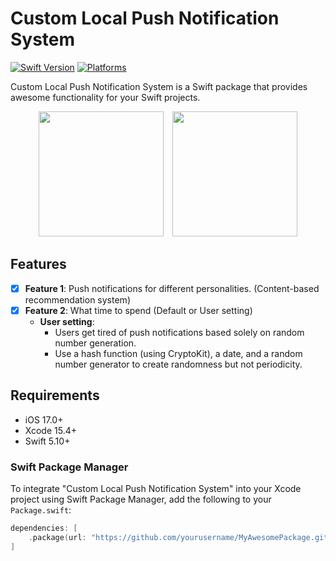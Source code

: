# Custom Local Push Notification System

[![Swift Version](https://img.shields.io/badge/Swift-5.10-orange.svg)](https://swift.org)
[![Platforms](https://img.shields.io/cocoapods/p/LFAlertController.svg?style=flat)](https://developer.apple.com/ios/)

Custom Local Push Notification System is a Swift package that provides awesome functionality for your Swift projects.

<p align="center">
  <img src="https://github.com/DinggiDing/LPNotiSys/assets/77246590/15081209-7f1b-43f0-b2ba-5477c7b5a4ad" width="200" style="margin-right: 10px;" />
  <img src="https://github.com/DinggiDing/LPNotiSys/assets/77246590/15e313d1-8301-490a-b4b9-d9e79895bd6d" width="200" /> 
</p>

## Features

- [x] **Feature 1**: Push notifications for different personalities. (Content-based recommendation system)
- [x] **Feature 2**: What time to spend (Default or User setting)
  - **User setting**:
    - Users get tired of push notifications based solely on random number generation.
    - Use a hash function (using CryptoKit), a date, and a random number generator to create randomness but not periodicity.



## Requirements

- iOS 17.0+ 
- Xcode 15.4+
- Swift 5.10+


### Swift Package Manager

To integrate "Custom Local Push Notification System" into your Xcode project using Swift Package Manager, add the following to your `Package.swift`:

```swift
dependencies: [
    .package(url: "https://github.com/yourusername/MyAwesomePackage.git", from: "1.0.0")
]
